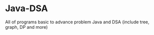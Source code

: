# Java-DSA
All of programs basic to advance problem Java and DSA (include tree, graph, DP and more)
